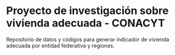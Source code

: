 # Proyecto de investigación sobre vivienda adecuada - CONACYT
Repositorio de datos y códigos para generar indicador de vivienda adecuada por entidad federativa y regiones.
